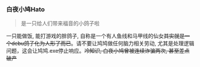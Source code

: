 ### 白夜小鸠Hato

> 是一只给人们带来福音的小鸽子啦

一只能做饭, 能打游戏的胖鸽子, 自称是一个有人鱼线和马甲线的仙女~~其实就是一个debu鸽子化为人形了而已~~。请不要让鸠鸠做任何脑力相关劳动, 尤其是处理逻辑问题，这会让鸠鸠.exe停止响应。~~冷知识, 白夜小鸠曾被连续诈骗两次, 甚至差点破产~~